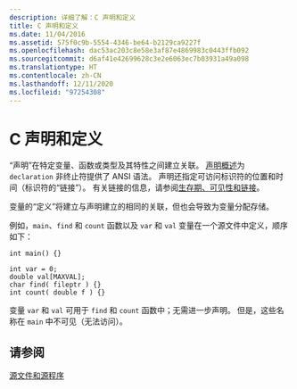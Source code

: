 ```yaml
---
description: 详细了解：C 声明和定义
title: C 声明和定义
ms.date: 11/04/2016
ms.assetid: 575f0c9b-5554-4346-be64-b2129ca9227f
ms.openlocfilehash: dac53ac203c8e58e3af87e4869983c0443ffb092
ms.sourcegitcommit: d6af41e42699628c3e2e6063ec7b03931a49a098
ms.translationtype: HT
ms.contentlocale: zh-CN
ms.lasthandoff: 12/11/2020
ms.locfileid: "97254308"
---
```

# <a name="c-declarations-and-definitions"></a>C 声明和定义

“声明”在特定变量、函数或类型及其特性之间建立关联。 [声明概述](../c-language/overview-of-declarations.md)为 `declaration` 非终止符提供了 ANSI 语法。 声明还指定可访问标识符的位置和时间（标识符的“链接”）。 有关链接的信息，请参阅[生存期、可见性和链接](../c-language/lifetime-scope-visibility-and-linkage.md)。

变量的“定义”将建立与声明建立的相同的关联，但也会导致为变量分配存储。

例如，`main`、`find` 和 `count` 函数以及 `var` 和 `val` 变量在一个源文件中定义，顺序如下：

```
int main() {}

int var = 0;
double val[MAXVAL];
char find( fileptr ) {}
int count( double f ) {}
```

变量 `var` 和 `val` 可用于 `find` 和 `count` 函数中；无需进一步声明。 但是，这些名称在 `main` 中不可见（无法访问）。

## <a name="see-also"></a>请参阅

[源文件和源程序](../c-language/source-files-and-source-programs.md)
